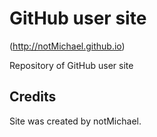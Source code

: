 GitHub user site
===========
(http://notMichael.github.io)  
  
Repository of GitHub user site  

Credits
-------
Site was created by notMichael.  